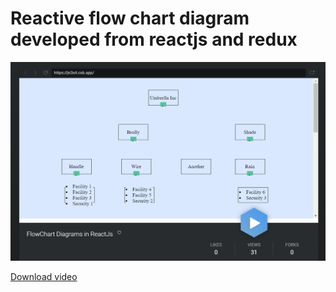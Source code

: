
# Reactive flow chart diagram developed from reactjs and redux 
[![video](./screenshots/dashboard.png?raw=true)](https://youtu.be/0xuhMYlJE4o)


[Download video](https://github.com/vsaravanan/diagrams-in-reactjs/blob/master/screenshots/ReactiveFlowChartDiagramsInReactJsAndRedux.mp4)


